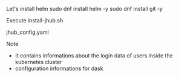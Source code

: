  Let's install helm
sudo dnf install helm -y
sudo dnf install git -y

Execute install-jhub.sh

jhub_config.yaml 
>[!Note]
>- It contains informations about the login data of users inside the kubernetes cluster
>- configuration informations for dask



